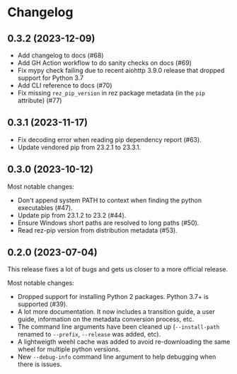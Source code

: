 # Changelog

<!-- start-here-sphinx-start-after -->

## 0.3.2 (2023-12-09)

* Add changelog to docs (#68)
* Add GH Action workflow to do sanity checks on docs (#69)
* Fix mypy check failing due to recent aiohttp 3.9.0 release that dropped support for Python 3.7
* Add CLI reference to docs (#70)
* Fix missing `rez_pip_version` in rez package metadata (in the `pip` attribute) (#77)

## 0.3.1 (2023-11-17)

* Fix decoding error when reading pip dependency report (#63).
* Update vendored pip from 23.2.1 to 23.3.1.

## 0.3.0 (2023-10-12)

Most notable changes:
* Don't append system PATH to context when finding the python executables (#47).
* Update pip from 23.1.2 to 23.2 (#44).
* Ensure Windows short paths are resolved to long paths (#50).
* Read rez-pip version from distribution metadata (#53).

## 0.2.0 (2023-07-04)

This release fixes a lot of bugs and gets us closer to a more official release.

Most notable changes:
* Dropped support for installing Python 2 packages. Python 3.7+ is supported (#39).
* A lot more documentation. It now includes a transition guide, a user guide, information on the metadata conversion process, etc.
* The command line arguments have been cleaned up (`--install-path` renamed to `--prefix`, `--release` was added, etc).
* A lightweigth weehl cache was added to avoid re-downloading the same wheel for multiple python versions.
* New `--debug-info` command line argument to help debugging when there is issues.
